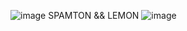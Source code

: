 ![image](https://file.garden/aMmjaEv__W40b9_V/Untitled770_20251003205923.png) 
SPAMTON      &&    LEMON
![image](https://file.garden/aMmjaEv__W40b9_V/Untitled770_20251003212157.png) 
